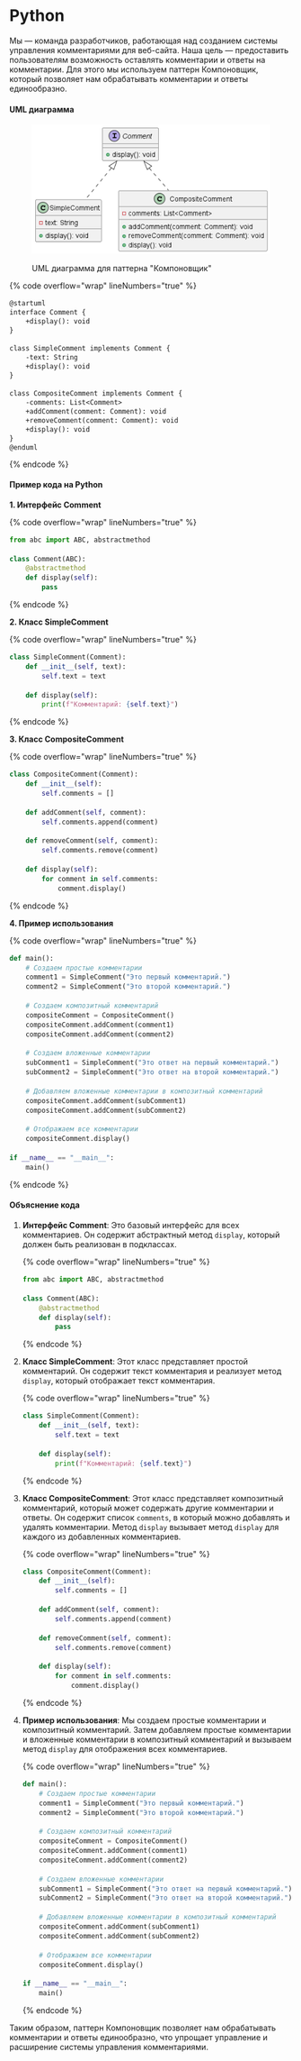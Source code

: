 # Python

Мы — команда разработчиков, работающая над созданием системы управления комментариями для веб-сайта. Наша цель — предоставить пользователям возможность оставлять комментарии и ответы на комментарии. Для этого мы используем паттерн Компоновщик, который позволяет нам обрабатывать комментарии и ответы единообразно.

#### UML диаграмма

<figure><img src="../../../../../.gitbook/assets/image (1) (1) (1) (1) (1) (1).png" alt=""><figcaption><p>UML диаграмма для паттерна "Компоновщик"</p></figcaption></figure>

{% code overflow="wrap" lineNumbers="true" %}
```plantuml
@startuml
interface Comment {
    +display(): void
}

class SimpleComment implements Comment {
    -text: String
    +display(): void
}

class CompositeComment implements Comment {
    -comments: List<Comment>
    +addComment(comment: Comment): void
    +removeComment(comment: Comment): void
    +display(): void
}
@enduml
```
{% endcode %}

#### Пример кода на Python

**1. Интерфейс Comment**

{% code overflow="wrap" lineNumbers="true" %}
```python
from abc import ABC, abstractmethod

class Comment(ABC):
    @abstractmethod
    def display(self):
        pass
```
{% endcode %}

**2. Класс SimpleComment**

{% code overflow="wrap" lineNumbers="true" %}
```python
class SimpleComment(Comment):
    def __init__(self, text):
        self.text = text

    def display(self):
        print(f"Комментарий: {self.text}")
```
{% endcode %}

**3. Класс CompositeComment**

{% code overflow="wrap" lineNumbers="true" %}
```python
class CompositeComment(Comment):
    def __init__(self):
        self.comments = []

    def addComment(self, comment):
        self.comments.append(comment)

    def removeComment(self, comment):
        self.comments.remove(comment)

    def display(self):
        for comment in self.comments:
            comment.display()
```
{% endcode %}

**4. Пример использования**

{% code overflow="wrap" lineNumbers="true" %}
```python
def main():
    # Создаем простые комментарии
    comment1 = SimpleComment("Это первый комментарий.")
    comment2 = SimpleComment("Это второй комментарий.")

    # Создаем композитный комментарий
    compositeComment = CompositeComment()
    compositeComment.addComment(comment1)
    compositeComment.addComment(comment2)

    # Создаем вложенные комментарии
    subComment1 = SimpleComment("Это ответ на первый комментарий.")
    subComment2 = SimpleComment("Это ответ на второй комментарий.")

    # Добавляем вложенные комментарии в композитный комментарий
    compositeComment.addComment(subComment1)
    compositeComment.addComment(subComment2)

    # Отображаем все комментарии
    compositeComment.display()

if __name__ == "__main__":
    main()
```
{% endcode %}

#### Объяснение кода

1.  **Интерфейс Comment**: Это базовый интерфейс для всех комментариев. Он содержит абстрактный метод `display`, который должен быть реализован в подклассах.

    {% code overflow="wrap" lineNumbers="true" %}
    ```python
    from abc import ABC, abstractmethod

    class Comment(ABC):
        @abstractmethod
        def display(self):
            pass
    ```
    {% endcode %}
2.  **Класс SimpleComment**: Этот класс представляет простой комментарий. Он содержит текст комментария и реализует метод `display`, который отображает текст комментария.

    {% code overflow="wrap" lineNumbers="true" %}
    ```python
    class SimpleComment(Comment):
        def __init__(self, text):
            self.text = text

        def display(self):
            print(f"Комментарий: {self.text}")
    ```
    {% endcode %}
3.  **Класс CompositeComment**: Этот класс представляет композитный комментарий, который может содержать другие комментарии и ответы. Он содержит список `comments`, в который можно добавлять и удалять комментарии. Метод `display` вызывает метод `display` для каждого из добавленных комментариев.

    {% code overflow="wrap" lineNumbers="true" %}
    ```python
    class CompositeComment(Comment):
        def __init__(self):
            self.comments = []

        def addComment(self, comment):
            self.comments.append(comment)

        def removeComment(self, comment):
            self.comments.remove(comment)

        def display(self):
            for comment in self.comments:
                comment.display()
    ```
    {% endcode %}
4.  **Пример использования**: Мы создаем простые комментарии и композитный комментарий. Затем добавляем простые комментарии и вложенные комментарии в композитный комментарий и вызываем метод `display` для отображения всех комментариев.

    {% code overflow="wrap" lineNumbers="true" %}
    ```python
    def main():
        # Создаем простые комментарии
        comment1 = SimpleComment("Это первый комментарий.")
        comment2 = SimpleComment("Это второй комментарий.")

        # Создаем композитный комментарий
        compositeComment = CompositeComment()
        compositeComment.addComment(comment1)
        compositeComment.addComment(comment2)

        # Создаем вложенные комментарии
        subComment1 = SimpleComment("Это ответ на первый комментарий.")
        subComment2 = SimpleComment("Это ответ на второй комментарий.")

        # Добавляем вложенные комментарии в композитный комментарий
        compositeComment.addComment(subComment1)
        compositeComment.addComment(subComment2)

        # Отображаем все комментарии
        compositeComment.display()

    if __name__ == "__main__":
        main()
    ```
    {% endcode %}

Таким образом, паттерн Компоновщик позволяет нам обрабатывать комментарии и ответы единообразно, что упрощает управление и расширение системы управления комментариями.
